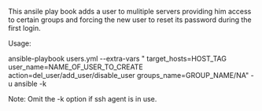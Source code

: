 This ansile play book adds a user to mulitiple servers providing him access to certain groups 
and forcing the new user to reset its password during the first login.

Usage:

ansible-playbook users.yml --extra-vars " target_hosts=HOST_TAG user_name=NAME_OF_USER_TO_CREATE action=del_user/add_user/disable_user groups_name=GROUP_NAME/NA" -u ansible -k

Note: Omit the -k option if ssh agent is in use.
